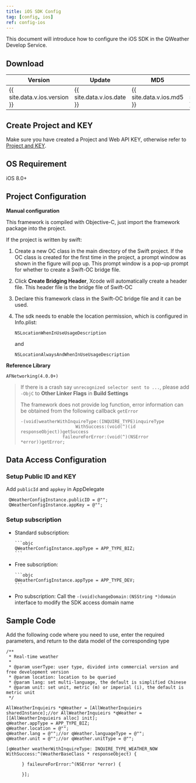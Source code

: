 ```yaml
---
title: iOS SDK Config
tag: [config, ios]
ref: config-ios
---
```


This document will introduce how to configure the iOS SDK in the QWeather Develop Service.

## Download

|Version|Update|MD5|Download|
|---|---|---|---|
|{{ site.data.v.ios.version }}|{{ site.data.v.ios.date }}|{{ site.data.v.ios.md5 }}|[Download]({{ site.data.v.ios.dllink }})|

## Create Project and KEY

Make sure you have created a Project and Web API KEY, otherwise refer to [Project and KEY](/en/docs/configuration/project-and-key/).

## OS Requirement

iOS 8.0+

## Project Configuration

**Manual configuration**

This framework is compiled with Objective-C, just import the framework package into the project.

If the project is written by swift:

1. Create a new OC class in the main directory of the Swift project. If the OC class is created for the first time in the project, a prompt window as shown in the figure will pop up. This prompt window is a pop-up prompt for whether to create a Swift-OC bridge file.
2. Click **Create Bridging Header**, Xcode will automatically create a header file. This header file is the bridge file of Swift-OC
3. Declare this framework class in the Swift-OC bridge file and it can be used.
4. The sdk needs to enable the location permission, which is configured in Info.plist:
   
   ```
   NSLocationWhenInUseUsageDescription
   ```` 
   and 
   ```
   NSLocationAlwaysAndWhenInUseUsageDescription
   ```

**Reference Library**

```objc
AFNetworking(4.0.0+)
```

> If there is a crash say `unrecognized selector sent to ...`, please add `-ObjC` to **Other Linker Flags** in **Build Settings**
> 
> The framework does not provide log function, error information can be obtained from the following callback `getError` 
>  
> ```objc
> -(void)weatherWithInquireType:(INQUIRE_TYPE)inquireType
>                      WithSuccess:(void(^)(id responseObject))getSuccess
>                 faileureForError:(void(^)(NSError *error))getError;
> ```

## Data Access Configuration
 
### Setup Public ID and KEY

Add `publicId` and `appkey` in AppDelegate

```objc
 QWeatherConfigInstance.publicID = @"";
 QWeatherConfigInstance.appKey = @"";
```

### Setup subscription

- Standard subscription:

      ```objc
      QWeatherConfigInstance.appType = APP_TYPE_BIZ;
      ```

- Free subscription:

      ```objc
      QWeatherConfigInstance.appType = APP_TYPE_DEV;
      ```

- Pro subscription: Call the `-(void)changeDomain:(NSString *)domain` interface to modify the SDK access domain name

## Sample Code

Add the following code where you need to use, enter the required parameters, and return to the data model of the corresponding type
  
```objc
/**
 * Real-time weather
 *
 * @param userType: user type, divided into commercial version and free development version
 * @param location: location to be queried
 * @param lang: set multi-language, the default is simplified Chinese
 * @param unit: set unit, metric (m) or imperial (i), the default is metric unit
 */

AllWeatherInquieirs *qWeather = [AllWeatherInquieirs sharedInstance];//or AllWeatherInquieirs *qWeather = [[AllWeatherInquieirs alloc] init];
qWeather.appType = APP_TYPE_BIZ;
qWeather.location = @"";
qWeather.lang = @"";//or qWeather.languageType = @"";
qWeather.unit = @"";//or qWeather.unitType = @"";

[qWeather weatherWithInquireType: INQUIRE_TYPE_WEATHER_NOW WithSuccess:^(WeatherBaseClass * responseObject) {

      } faileureForError:^(NSError *error) {

      }];
```